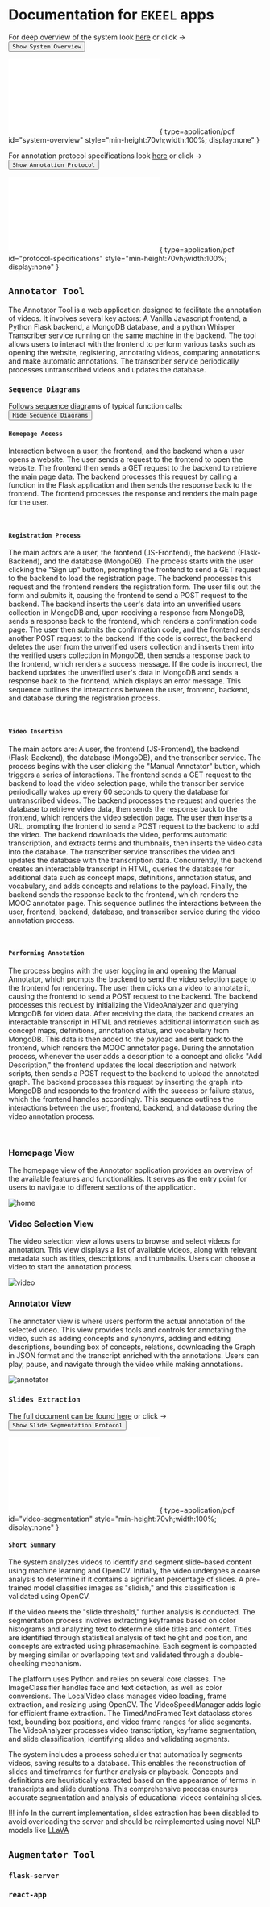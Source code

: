 # Documentation for `EKEEL` apps
For deep overview of the system look [here](reports/System%20Overview.pdf) or click ->
<button onclick="const spec = document.getElementById('system-overview'); if(spec.style.display==='block'){ spec.style.display='none'; this.innerHTML=this.innerHTML.replace('Hide','Show'); } else { spec.style.display='block'; this.innerHTML=this.innerHTML.replace('Show','Hide'); }" style="cursor: pointer">
    `Show System Overview`
</button>

![System Overview](reports/System%20Overview.pdf){ type=application/pdf id="system-overview" style="min-height:70vh;width:100%; display:none" }

For annotation protocol specifications look [here](reports/PREAP%20Annotation%20Protocol%20specifications.pdf) or click ->
<button onclick="const spec = document.getElementById('protocol-specifications'); if(spec.style.display==='block'){ spec.style.display='none'; this.innerHTML=this.innerHTML.replace('Hide','Show'); } else { spec.style.display='block'; this.innerHTML=this.innerHTML.replace('Show','Hide'); }" style="cursor: pointer">
    `Show Annotation Protocol`
</button>

![Annotation Protocol](reports/PREAP%20Annotation%20Protocol%20specifications.pdf){ type=application/pdf id="protocol-specifications" style="min-height:70vh;width:100%; display:none" }

## `Annotator Tool`
The Annotator Tool is a web application designed to facilitate the annotation of videos. It involves several key actors: A Vanilla Javascript frontend, a Python Flask backend, a MongoDB database, and a python Whisper Transcriber service running on the same machine in the backend. The tool allows users to interact with the frontend to perform various tasks such as opening the website, registering, annotating videos, comparing annotations and make automatic annotations. The transcriber service periodically processes untranscribed videos and updates the database. 

### `Sequence Diagrams`

Follows sequence diagrams of typical function calls: 
<button onclick="
    const graphs = document.getElementsByClassName('mermaid-container');
    if (graphs[0].style.display === 'block') {
        for(graph of graphs)
            graph.style.display = 'none';
        this.innerHTML = this.innerHTML.replace('Hide', 'Show');
    } else {
        for(graph of graphs)
            graph.style.display = 'block';
        this.innerHTML = this.innerHTML.replace('Show', 'Hide');
    }
" style="cursor: pointer">
    `Hide Sequence Diagrams`
</button>



#### `Homepage Access`
Interaction between a user, the frontend, and the backend when a user opens a website. The user sends a request to the frontend to open the website. The frontend then sends a GET request to the backend to retrieve the main page data. The backend processes this request by calling a function in the Flask application and then sends the response back to the frontend. The frontend processes the response and renders the main page for the user.
<div class="mermaid-container" id="annotator1"></div>
<br>

#### `Registration Process`
The main actors are a user, the frontend (JS-Frontend), the backend (Flask-Backend), and the database (MongoDB). The process starts with the user clicking the "Sign up" button, prompting the frontend to send a GET request to the backend to load the registration page. The backend processes this request and the frontend renders the registration form. The user fills out the form and submits it, causing the frontend to send a POST request to the backend. The backend inserts the user's data into an unverified users collection in MongoDB and, upon receiving a response from MongoDB, sends a response back to the frontend, which renders a confirmation code page. The user then submits the confirmation code, and the frontend sends another POST request to the backend. If the code is correct, the backend deletes the user from the unverified users collection and inserts them into the verified users collection in MongoDB, then sends a response back to the frontend, which renders a success message. If the code is incorrect, the backend updates the unverified user's data in MongoDB and sends a response back to the frontend, which displays an error message. This sequence outlines the interactions between the user, frontend, backend, and database during the registration process.
<div class="mermaid-container" id="annotator2"></div>
<br>

#### `Video Insertion`
The main actors are: A user, the frontend (JS-Frontend), the backend (Flask-Backend), the database (MongoDB), and the transcriber service. The process begins with the user clicking the "Manual Annotator" button, which triggers a series of interactions. The frontend sends a GET request to the backend to load the video selection page, while the transcriber service periodically wakes up every 60 seconds to query the database for untranscribed videos. The backend processes the request and queries the database to retrieve video data, then sends the response back to the frontend, which renders the video selection page. The user then inserts a URL, prompting the frontend to send a POST request to the backend to add the video. The backend downloads the video, performs automatic transcription, and extracts terms and thumbnails, then inserts the video data into the database. The transcriber service transcribes the video and updates the database with the transcription data. Concurrently, the backend creates an interactable transcript in HTML, queries the database for additional data such as concept maps, definitions, annotation status, and vocabulary, and adds concepts and relations to the payload. Finally, the backend sends the response back to the frontend, which renders the MOOC annotator page. This sequence outlines the interactions between the user, frontend, backend, database, and transcriber service during the video annotation process.
<div class="mermaid-container" id="annotator3"></div>
<br>

#### `Performing Annotation`
The process begins with the user logging in and opening the Manual Annotator, which prompts the backend to send the video selection page to the frontend for rendering. The user then clicks on a video to annotate it, causing the frontend to send a POST request to the backend. The backend processes this request by initializing the VideoAnalyzer and querying MongoDB for video data. After receiving the data, the backend creates an interactable transcript in HTML and retrieves additional information such as concept maps, definitions, annotation status, and vocabulary from MongoDB. This data is then added to the payload and sent back to the frontend, which renders the MOOC annotator page. During the annotation process, whenever the user adds a description to a concept and clicks "Add Description," the frontend updates the local description and network scripts, then sends a POST request to the backend to upload the annotated graph. The backend processes this request by inserting the graph into MongoDB and responds to the frontend with the success or failure status, which the frontend handles accordingly. This sequence outlines the interactions between the user, frontend, backend, and database during the video annotation process.
<div class="mermaid-container" id="annotator4"></div>
<br>
<style>
    rect.actor[name='mongo'] {
        rx: 50%; /* Fully round the corners to create a circle */
        ry: 50%;
    }
</style>
<script>
    
    async function updateDiagrams() {
    
        const diagramDefinitions = [
                {
                    containerId: "annotator1",
                    graph: `
                        %%{init: { 'sequence': {'mirrorActors':false} } }%%
                        sequenceDiagram
                            actor u as User
                            participant f as JS-Frontend
                            participant b as Flask-Backend

                            u->>+f: Opens the Website
                            f->>+b: GET /annotator
                            b->>+f: python: main.index()
                            deactivate b
                            f->>f: render index.html
                            deactivate f
                    `,
                },
                {
                    containerId: "annotator2",
                    graph: `
                        sequenceDiagram
                            actor u as User
                            participant f as JS-Frontend
                            participant b as Flask-Backend
                            participant mongo as MongoDB

                            u->>+f: click "Sign up" button 
                            f->>+b: GET /annotator/register
                            b->>+f: python: main.register()
                            deactivate b
                            f->>f: render register.html
                            deactivate f
                            u->>+f: fills the form      
                            f->>+b: POST /annotator/register
                            b->>+mongo: db.unverified_users.insert_one()
                            mongo->>+b: response
                            deactivate mongo
                            b->>+f: python: main.register()
                            deactivate b
                            f->>f: render confirm_code.html
                            deactivate f
                            f->>+b: POST /annotator/confirm_code

                            alt code is correct
                                b->>+mongo: db.unverified_users.delete_one()
                                mongo->>+b: response
                                deactivate mongo
                                b->>+mongo: db.users.insert_one()
                                mongo->>+b: response
                                deactivate mongo
                                b->>+f: python: main.confirm_code()
                                deactivate b
                                f->>f: render confirm_code.html
                                deactivate f

                            else is wrong
                                b->>+mongo: db.unverified_users.update_one()
                                mongo->>+b: response
                                deactivate mongo
                                b->>+f: python: main.flash()
                                deactivate b
                                f->>f: alert()
                                deactivate f
                            end
                    `,
                },
                {
                    containerId: "annotator3",
                    graph: `
                        sequenceDiagram
                            actor u as User
                            participant f as JS-Frontend
                            participant b as Flask-Backend
                            participant mongo as MongoDB
                            participant t as Transcriber Service

                            
                            u->>+f: click "Manual Annotator" button 
                            mongo->>+t: response
                            t->>t: sleep
                            deactivate t
                            Note over f,mongo: The user must be authenticated to see the videos
                            f->>+b: GET /annotator/video_selection
                            
                            par transcriber-service
                                loop every 60 seconds
                                    t->>t: scheduled wake up
                                    t->>+mongo: transcriber.get_untranscribed_videos()
                                    mongo->>+t: response
                                    deactivate mongo
                                    t->>t: sleep
                                    deactivate t
                                end

                            and ekeel-service
                                b->>+mongo: main.video_selection() -> mongo.get_videos()
                                mongo->>+b: response
                                deactivate mongo
                            end
                            
                            b->>+f: main.video_selection()
                            f->>f: render video_selection.html
                            deactivate f
                            u->>+f: Inserts an url
                            
                            Note over f,mongo: The user must be authenticated to add videos
                            f->>+b: POST /annotator/video_selection
                            b->>b: main.video_selection()
                            b->>b: Download video, automatic transcript, and extract terms and thumbnails
                            b->>+mongo: VideoAnalyzer -> mongo.insert_video_data()
                            mongo->>+b: response
                            deactivate mongo

                            par transcriber-service
                                t->>+mongo: transcribe.py -> mongo.get_untranscribed_videos()
                                mongo->>+t: response
                                deactivate mongo
                                t->>t: stable_whisper.transcribe()
                                t->>+mongo: transcribe.py -> mongo.remove_annotations()
                                mongo->>+t: response
                                deactivate mongo
                                t->>+mongo: transcribe.py -> mongo.insert_video_data()
                                mongo->>+t: response
                                deactivate mongo
                                t->>t: sleep
                                deactivate t

                            and ekeel-service                 
                                b->>b: Create interactable transcript in html
                                b->>+mongo: mongo.get_concept_map()
                                mongo->>+b: response
                                deactivate mongo
                                b->>+mongo: mongo.get_definitions()
                                mongo->>+b: response
                                deactivate mongo
                                b->>+mongo: mongo.get_annotation_status()
                                mongo->>+b: response
                                deactivate mongo
                                b->>+mongo: mongo.get_vocabulary()
                                mongo->>+b: response
                                deactivate mongo
                                b->>b: add concepts and relations to payload
                            
                            end
                            b->>+f: main.video_selection()
                            f->>f: render mooc_annotator.html
                            deactivate f
                    `,
                },
                {
                    containerId: "annotator4",
                    graph: `
                        sequenceDiagram
                            actor u as User
                            participant f as JS-Frontend
                            participant b as Flask-Backend
                            participant mongo as MongoDB

                            Note over f,mongo: The user has logged in and opened the Manual Annotator
                            b->>+f: main.video_selection()
                            f->>f: render video_selection.html
                            deactivate f
                            u->>+f: clicks on a video to annotate it
                            f->>+b: POST /annotator/video_selection
                            b->>b: main.video_selection()
                            b->>b: VideoAnalyzer -> __init__() 
                            b->>+mongo: VideoAnalyzer -> mongo.get_video_data()
                            mongo->>+b: response
                            deactivate mongo
                            b->>b: Create interactable transcript in html
                            b->>+mongo: mongo.get_concept_map()
                            mongo->>+b: response
                            deactivate mongo
                            b->>+mongo: mongo.get_definitions()
                            mongo->>+b: response
                            deactivate mongo
                            b->>+mongo: mongo.get_annotation_status()
                            mongo->>+b: response
                            deactivate mongo
                            b->>+mongo: mongo.get_vocabulary()
                            mongo->>+b: response
                            deactivate mongo
                            b->>b: add concepts and relations to payload
                            b->>+f: main.video_selection()
                            f->>f: render mooc_annotator.html
                            deactivate f
                            loop every time data is inserted or modified
                                u->>+f: adds a description to a concept and clicks "Add Description"
                                f->>f: description.js -> addDescription()
                                f->>f: network.js -> uploadManuGraphOnDB()
                                f->>+b: POST /annotator/upload_graph
                                b->>b: main.upload_annotated_graph()
                                b->>+mongo: mongo.insert_graph()
                                mongo->>+b: response
                                deactivate mongo
                                alt is success
                                    b->>+f: json: {"done":True}
                                    f->>f: no-response
                                else error
                                    b->>+f: json: {"done":False}
                                    f->>f: alert()
                                    deactivate f
                                end
                            end

                    `,
                },
            ];

        for (const { containerId, graph } of diagramDefinitions) {
            await renderDiagram(containerId, graph);
        }
    }
</script>

### Homepage View
The homepage view of the Annotator application provides an overview of the available features and functionalities. It serves as the entry point for users to navigate to different sections of the application.

![home](./resources/homepage.png)

### Video Selection View
The video selection view allows users to browse and select videos for annotation. This view displays a list of available videos, along with relevant metadata such as titles, descriptions, and thumbnails. Users can choose a video to start the annotation process.

![video](./resources/video_selection.png)

### Annotator View
The annotator view is where users perform the actual annotation of the selected video. This view provides tools and controls for annotating the video, such as adding concepts and synonyms, adding and editing descriptions, bounding box of concepts, relations, downloading the Graph in JSON format and the transcript enriched with the annotations. Users can play, pause, and navigate through the video while making annotations.

![annotator](./resources/annotator.png)


### `Slides Extraction`

The full document can be found [here](reports/SWLD2023%20-%20Video%20Slide%20Segmentation.pdf) or click ->
<button onclick="const spec = document.getElementById('video-segmentation'); if(spec.style.display==='block'){ spec.style.display='none'; this.innerHTML=this.innerHTML.replace('Hide','Show'); } else { spec.style.display='block'; this.innerHTML=this.innerHTML.replace('Show','Hide'); }" style="cursor: pointer">
    `Show Slide Segmentation Protocol`
</button>

![Annotation Protocol](reports/SWLD2023%20-%20Video%20Slide%20Segmentation.pdf){ type=application/pdf id="video-segmentation" style="min-height:70vh;width:100%; display:none" }

#### `Short Summary`
The system analyzes videos to identify and segment slide-based content using machine learning and OpenCV. Initially, the video undergoes a coarse analysis to determine if it contains a significant percentage of slides. A pre-trained model classifies images as "slidish," and this classification is validated using OpenCV.

If the video meets the "slide threshold," further analysis is conducted. The segmentation process involves extracting keyframes based on color histograms and analyzing text to determine slide titles and content. Titles are identified through statistical analysis of text height and position, and concepts are extracted using phrasemachine. Each segment is compacted by merging similar or overlapping text and validated through a double-checking mechanism.

The platform uses Python and relies on several core classes. The ImageClassifier handles face and text detection, as well as color conversions. The LocalVideo class manages video loading, frame extraction, and resizing using OpenCV. The VideoSpeedManager adds logic for efficient frame extraction. The TimedAndFramedText dataclass stores text, bounding box positions, and video frame ranges for slide segments. The VideoAnalyzer processes video transcription, keyframe segmentation, and slide classification, identifying slides and validating segments.

The system includes a process scheduler that automatically segments videos, saving results to a database. This enables the reconstruction of slides and timeframes for further analysis or playback. Concepts and definitions are heuristically extracted based on the appearance of terms in transcripts and slide durations. This comprehensive process ensures accurate segmentation and analysis of educational videos containing slides.

!!! info
    In the current implementation, slides extraction has been disabled to avoid overloading the server and should be reimplemented using novel NLP models like [LLaVA](https://llava-vl.github.io/)


## `Augmentator Tool`


### `flask-server`


### `react-app`




<script src="https://cdn.jsdelivr.net/npm/mermaid/dist/mermaid.min.js"></script>
<style>
    .md-grid {
      margin-left:auto;
      margin-right:auto;
      max-width:80rem;
    }
    .mermaid-container {
        display: flex;
        justify-content: center;
        align-items: center;
        margin: 0 auto;
        width: 80%; /* Adjust the width as needed */
    }
</style>
<script>
    function getColorScheme() {
        const bodyColorMedia = document.body.getAttribute("data-md-color-media");
        if (bodyColorMedia === "(prefers-color-scheme)") {
            return window.matchMedia("(prefers-color-scheme: dark)").matches ? "dark" : "light";
        } else if (bodyColorMedia === "(prefers-color-scheme: dark)") {
            return "dark";
        }
        return "light";
    }
    async function renderDiagram(containerId, graphDefinition) {
        try {
            const theme = getColorScheme();
            mermaid.initialize({
                startOnLoad: false,
                theme: theme,
            });
            const container = document.getElementById(containerId);
            container.innerHTML = ''; // Clear existing content
            const { svg } = await mermaid.render(containerId+"_graph", graphDefinition);
            container.innerHTML = svg;
            let lineElements = document.querySelectorAll('svg#annotator3_graph line.actor-line');
            lineElements.forEach(line => {
                line.setAttribute('y2', '2970'); // Set the y2 attribute
            });
            lineElements = document.querySelectorAll('svg#annotator4_graph line.actor-line');
            lineElements.forEach(line => {
                line.setAttribute('y2', '2380'); // Set the y2 attribute
            });
            const rect = document.querySelector('rect.actor[name="t"]');
            if (rect) {
                const x = parseFloat(rect.getAttribute("x"));
                const y = parseFloat(rect.getAttribute("y"));
                const width = parseFloat(rect.getAttribute("width"));
                const height = parseFloat(rect.getAttribute("height"));
                const points = [
                    `${x + width},${y}`, // Top right
                    `${x + width * 0.9},${y + height}`, // Bottom Right-center
                    `${x},${y + height}`, // Bottom Left
                    `${x + width * 0.1},${y}` // Top Left-center
                ].join(" ");
                const polygon = document.createElementNS("http://www.w3.org/2000/svg", "polygon");
                polygon.setAttribute("class", rect.getAttribute("class"));
                polygon.setAttribute("points", points);
                polygon.setAttribute("stroke", rect.getAttribute("stroke"));
                polygon.setAttribute("fill", rect.getAttribute("fill"));
                polygon.setAttribute("name", rect.getAttribute("name"));
                rect.parentNode.replaceChild(polygon, rect);
            }
        } catch (error) {
            console.error('Failed to render Mermaid diagram:', error);
        }
    }
    document.addEventListener('DOMContentLoaded', async () => {
        await updateDiagrams();
        const observer = new MutationObserver(async () => {
            await updateDiagrams();
        });
        observer.observe(document.body, {
            attributes: true,
            attributeFilter: ["data-md-color-media"],
        });
        // Check visibility and update only visible diagrams periodically
        setInterval(async () => {
            const containers = document.querySelectorAll('[class^="mermaid-container"]')
            if (containers.length && !containers[0].hasChildNodes())
                await updateDiagrams();
        }, 2000); // Check every 2 seconds
    });
</script>
